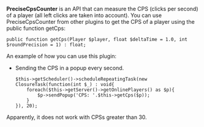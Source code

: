 **PreciseCpsCounter** is an API that can measure the CPS (clicks per second) of a player (all left clicks are taken into account).
You can use PreciseCpsCounter from other plugins to get the CPS of a player using the public function getCps:

`public function getCps(Player $player, float $deltaTime = 1.0, int $roundPrecision = 1) : float;`

An example of how you can use this plugin:

- Sending the CPS in a popup every second. 
    ```
    $this->getScheduler()->scheduleRepeatingTask(new ClosureTask(function(int $_) : void{
        foreach($this->getServer()->getOnlinePlayers() as $p){
            $p->sendPopup('CPS: '.$this->getCps($p));
        }
    }), 20);
    ```

Apparently, it does not work with CPSs greater than 30.
